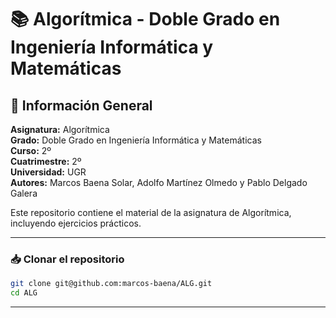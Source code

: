 # 📚 Algorítmica - Doble Grado en Ingeniería Informática y Matemáticas

## 📌 Información General
**Asignatura:** Algorítmica  
**Grado:** Doble Grado en Ingeniería Informática y Matemáticas  
**Curso:** 2º  
**Cuatrimestre:** 2º  
**Universidad:** UGR  
**Autores:** Marcos Baena Solar, Adolfo Martínez Olmedo y Pablo Delgado Galera

Este repositorio contiene el material de la asignatura de Algorítmica, incluyendo ejercicios prácticos.

---

### 📥 Clonar el repositorio
```bash
git clone git@github.com:marcos-baena/ALG.git
cd ALG
```

---

